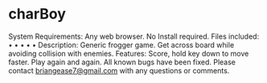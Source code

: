 # charBoy
System Requirements: Any web browser. No Install required. Files included:
•  •  •  •  •  Description: Generic frogger game. Get across board while avoiding collision with enemies.
Features: Score, hold key down to move faster. Play again and again. All known bugs have been fixed. Please contact briangease7@gmail.com with any questions or comments.

